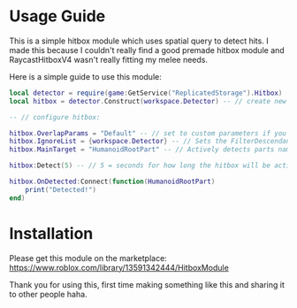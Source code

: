 # Usage Guide

This is a simple hitbox module which uses spatial query to detect hits.
I made this because I couldn't really find a good premade hitbox module and RaycastHitboxV4 wasn't really fitting my melee needs.

Here is a simple guide to use this module:

```lua
local detector = require(game:GetService("ReplicatedStorage").Hitbox)
local hitbox = detector.Construct(workspace.Detector) -- // create new detector with your object

-- // configure hitbox:

hitbox.OverlapParams = "Default" -- // set to custom parameters if you have any.
hitbox.IgnoreList = {workspace.Detector} -- // Sets the FilterDescendantsInstances to this table.
hitbox.MainTarget = "HumanoidRootPart" -- // Actively detects parts named this and returns them if detected.

hitbox:Detect(5) -- // 5 = seconds for how long the hitbox will be active for

hitbox.OnDetected:Connect(function(HumanoidRootPart)
    print("Detected!")
end)
```
# Installation

Please get this module on the marketplace:
https://www.roblox.com/library/13591342444/HitboxModule

Thank you for using this, first time making something like this and sharing it to other people haha.
